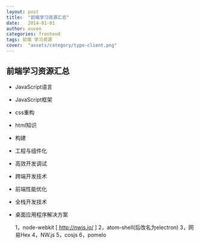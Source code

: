 ```yaml
---
layout: post
title:  "前端学习资源汇总"
date:   2014-01-01
author: ouven
categories: frontend
tags: 前端 学习资源
cover:  "assets/category/type-client.png"
---
```



## 前端学习资源汇总

- JavaScript语言

- JavaScript框架

- css重构

- html知识

- 构建

- 工程与组件化

- 高效开发调试

- 跨端开发技术

- 前端性能优化

- 全栈开发技术

- 桌面应用程序解决方案

    1，node-webkit
    [ http://nwjs.io/ ]
    2，atom-shell(后改名为electron)
    3，网易Hex 
    4，NW.js
    5，cosjs
    6，pomelo
